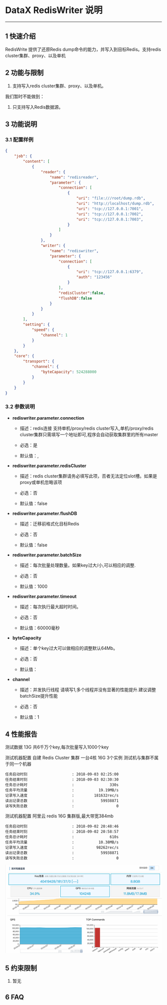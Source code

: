 # DataX RedisWriter 说明

------------

## 1 快速介绍

RedisWrite 提供了还原Redis dump命令的能力，并写入到目标Redis。支持redis cluster集群、proxy、以及单机


## 2 功能与限制

1. 支持写入redis cluster集群、proxy、以及单机。


我们暂时不能做到：

1. 只支持写入Redis数据源。


## 3 功能说明


### 3.1 配置样例

```json
{
    "job": {
        "content": [
            {
                "reader": {
                    "name": "redisreader",
                    "parameter": {
                        "connection": [
                            {
                                "uri": "file:///root/dump.rdb",
                                "uri": "http://localhost/dump.rdb",
                                "uri": "tcp://127.0.0.1:7001",
                                "uri": "tcp://127.0.0.1:7002",
                                "uri": "tcp://127.0.0.1:7003",
                            }
                        ]
                    }
                },
                "writer": {
                    "name": "rediswriter",
                    "parameter": {
                        "connection": [
                            {
                                "uri": "tcp://127.0.0.1:6379",
                                "auth": "123456"
                            }
                        ],
                        "redisCluster":false,
                        "flushDB":false
                    }
                }
            }
        ],
        "setting": {
            "speed": {
                "channel": 1
            }
        }
    },
    "core": {
        "transport": {
            "channel": {
                "byteCapacity": 524288000
            }
        }
    }
}
```

### 3.2 参数说明


* **rediswriter.parameter.connection**

	* 描述：redis连接 支持单机/proxy/redis cluster写入,单机/proxy/redis cluster集群只需填写一个地址即可,程序会自动获取集群里的所有master <br />

	* 必选：是 <br />

	* 默认值：, <br />

* **rediswriter.parameter.redisCluster**

	* 描述：redis cluster集群请务必填写此项，否者无法定位slot槽。如果是proxy或单机忽略该项 <br />

	* 必选：否 <br />

	* 默认值：false <br />

* **rediswriter.parameter.flushDB**

	* 描述：迁移前格式化目标Redis <br />

	* 必选：否 <br />

	* 默认值：false <br />

* **rediswriter.parameter.batchSize**

	* 描述：每次批量处理数量。如果key过大/小,可以相应的调整.<br />

 	* 必选：否 <br />

 	* 默认值：1000<br />

* **rediswriter.parameter.timeout**

	* 描述：每次执行最大超时时间。<br />

 	* 必选：否 <br />

 	* 默认值：60000毫秒<br />


* **byteCapacity**

	* 描述：单个key过大可以做相应的调整默认64Mb。<br />

 	* 必选：否 <br />

 	* 默认值： <br />

* **channel**

	* 描述：并发执行线程 请填写1,多个线程并没有显著的性能提升.建议调整batchSize提升性能<br />

 	* 必选：否 <br />

 	* 默认值：1 <br />



## 4 性能报告

测试数据 13G 共6千万个key,每次批量写入1000个key


测试机器配置 自建 Redis Cluster 集群 一台4核 16G 3个实例 测试机与集群不属于同一个机器

```
任务启动时刻                    : 2018-09-03 02:25:00
任务结束时刻                    : 2018-09-03 02:30:30
任务总计耗时                    :                330s
任务平均流量                    :           19.19MB/s
记录写入速度                    :         181632rec/s
读出记录总数                    :            59938871
读写失败总数                    :                   0

```


测试机器配置 阿里云 redis 16G 集群版,最大带宽384mb


```
任务启动时刻                    : 2018-09-02 20:48:46
任务结束时刻                    : 2018-09-02 20:58:57
任务总计耗时                    :                610s
任务平均流量                    :           10.38MB/s
记录写入速度                    :          98262rec/s
读出记录总数                    :            59938871
读写失败总数                    :                   0
```
![performance](./performance.png)


## 5 约束限制

1. 暂无


## 6 FAQ



